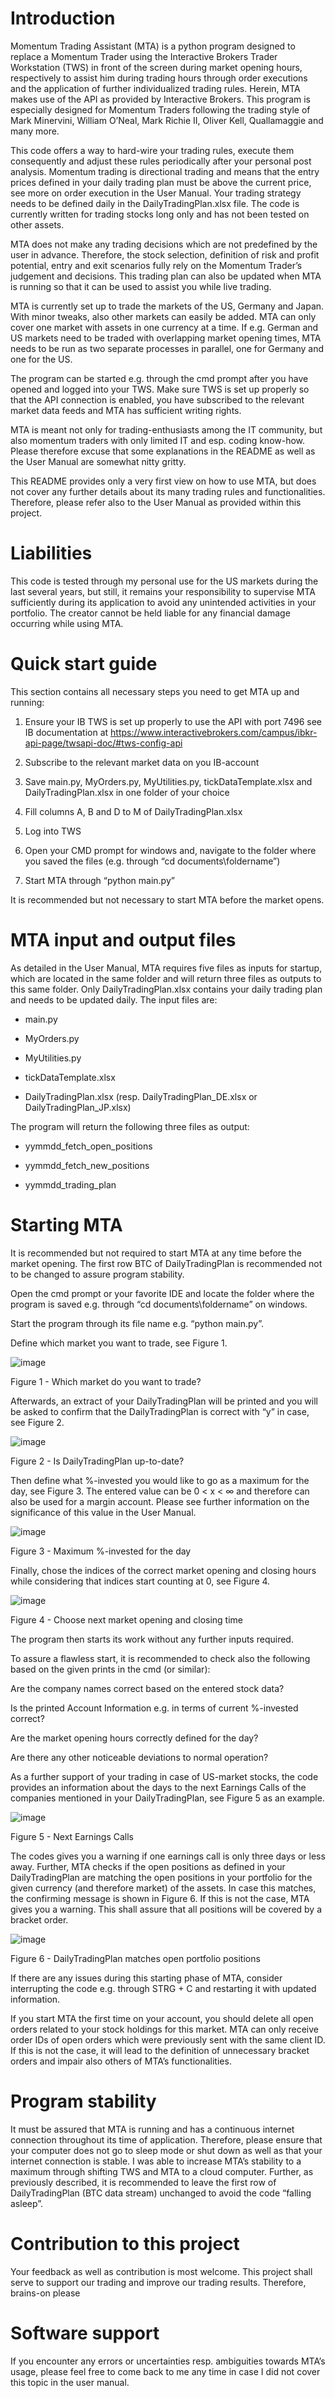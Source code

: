 # Introduction

Momentum Trading Assistant (MTA) is a python program designed to replace a Momentum Trader using the Interactive Brokers Trader Workstation (TWS) in front of the screen during market opening hours, respectively to assist him during trading hours through order executions and the application of further individualized trading rules. Herein, MTA makes use of the API as provided by Interactive Brokers. This program is especially designed for Momentum Traders following the trading style of Mark Minervini, William O’Neal, Mark Richie II, Oliver Kell, Quallamaggie and many more.

This code offers a way to hard-wire your trading rules, execute them consequently and adjust these rules periodically after your personal post analysis. Momentum trading is directional trading and means that the entry prices defined in your daily trading plan must be above the current price, see more on order execution in the User Manual. Your trading strategy needs to be defined daily in the DailyTradingPlan.xlsx file. The code is currently written for trading stocks long only and has not been tested on other assets.

MTA does not make any trading decisions which are not predefined by the user in advance. Therefore, the stock selection, definition of risk and profit potential, entry and exit scenarios fully rely on the Momentum Trader’s judgement and decisions. This trading plan can also be updated when MTA is running so that it can be used to assist you while live trading.

MTA is currently set up to trade the markets of the US, Germany and Japan. With minor tweaks, also other markets can easily be added. MTA can only cover one market with assets in one currency at a time. If e.g. German and US markets need to be traded with overlapping market opening times, MTA needs to be run as two separate processes in parallel, one for Germany and one for the US.

The program can be started e.g. through the cmd prompt after you have opened and logged into your TWS. Make sure TWS is set up properly so that the API connection is enabled, you have subscribed to the relevant market data feeds and MTA has sufficient writing rights.

MTA is meant not only for trading-enthusiasts among the IT community, but also momentum traders with only limited IT and esp. coding know-how. Please therefore excuse that some explanations in the README as well as the User Manual are somewhat nitty gritty.

This README provides only a very first view on how to use MTA, but does not cover any further details about its many trading rules and functionalities. Therefore, please refer also to the User Manual as provided within this project.

# Liabilities

This code is tested through my personal use for the US markets during the last several years, but still, it remains your responsibility to supervise MTA sufficiently during its application to avoid any unintended activities in your portfolio. The creator cannot be held liable for any financial damage occurring while using MTA.

# Quick start guide

This section contains all necessary steps you need to get MTA up and running:

  1) Ensure your IB TWS is set up properly to use the API with port 7496 see IB documentation at https://www.interactivebrokers.com/campus/ibkr-api-page/twsapi-doc/#tws-config-api

  2) Subscribe to the relevant market data on you IB-account

  3) Save main.py, MyOrders.py, MyUtilities.py, tickDataTemplate.xlsx and DailyTradingPlan.xlsx in one folder of your choice

  4) Fill columns A, B and D to M of DailyTradingPlan.xlsx

  5) Log into TWS

  6) Open your CMD prompt for windows and, navigate to the folder where you saved the files (e.g. through “cd documents\foldername”)

  7) Start MTA through “python main.py”



It is recommended but not necessary to start MTA before the market opens.

# MTA input and output files

As detailed in the User Manual, MTA requires five files as inputs for startup, which are located in the same folder and will return three files as outputs to this same folder. Only DailyTradingPlan.xlsx  contains your daily trading plan and needs to be updated daily. The input files are:

  - main.py

  - MyOrders.py

  - MyUtilities.py

  - tickDataTemplate.xlsx

  - DailyTradingPlan.xlsx (resp. DailyTradingPlan_DE.xlsx or DailyTradingPlan_JP.xlsx)



The program will return the following three files as output:

  - yymmdd_fetch_open_positions

  - yymmdd_fetch_new_positions

  - yymmdd_trading_plan



# Starting MTA

It is recommended but not required to start MTA at any time before the market opening. The first row BTC of DailyTradingPlan is recommended not to be changed to assure program stability.

Open the cmd prompt or your favorite IDE and locate the folder where the program is saved e.g. through “cd documents\foldername” on windows.

Start the program through its file name e.g. “python main.py”.

Define which market you want to trade, see Figure 1.

![image](https://github.com/user-attachments/assets/21979062-77f8-4c37-aba3-d7f66b572dfd)

Figure 1 - Which market do you want to trade?

Afterwards, an extract of your DailyTradingPlan will be printed and you will be asked to confirm that the DailyTradingPlan is correct with “y” in case, see Figure 2.

![image](https://github.com/user-attachments/assets/19f69046-0b10-4c92-8550-698aefe654b2)

Figure 2 - Is DailyTradingPlan up-to-date?

Then define what %-invested you would like to go as a maximum for the day, see Figure 3. The entered value can be 0 < x < ∞ and therefore can also be used for a margin account. Please see further information on the significance of this value in the User Manual.

![image](https://github.com/user-attachments/assets/c4df87a1-9e76-447d-a6b2-5dda474f04d4)

Figure 3 - Maximum %-invested for the day



Finally, chose the indices of the correct market opening and closing hours while considering that indices start counting at 0, see Figure 4.

![image](https://github.com/user-attachments/assets/cbeb0642-a38d-4576-b9f1-1e70f4eb9f50)

Figure 4 - Choose next market opening and closing time



The program then starts its work without any further inputs required.



To assure a flawless start, it is recommended to check also the following based on the given prints in the cmd (or similar):



Are the company names correct based on the entered stock data?

Is the printed Account Information e.g. in terms of current %-invested correct?

Are the market opening hours correctly defined for the day?

Are there any other noticeable deviations to normal operation?



As a further support of your trading in case of US-market stocks, the code provides an information about the days to the next Earnings Calls of the companies mentioned in your DailyTradingPlan, see Figure 5 as an example.

![image](https://github.com/user-attachments/assets/5ef1cd22-fc86-4c4f-9827-766c69a83853)

Figure 5 - Next Earnings Calls



The codes gives you a warning if one earnings call is only three days or less away. Further, MTA checks if the open positions as defined in your DailyTradingPlan are matching the open positions in your portfolio for the given currency (and therefore market) of the assets. In case this matches, the confirming message is shown in Figure 6. If this is not the case, MTA gives you a warning. This shall assure that all positions will be covered by a bracket order.

![image](https://github.com/user-attachments/assets/0dea2da4-7c56-4b98-8372-3beb185b255b)

Figure 6 - DailyTradingPlan matches open portfolio positions



If there are any issues during this starting phase of MTA, consider interrupting the code e.g. through STRG + C and restarting it with updated information.



If you start MTA the first time on your account, you should delete all open orders related to your stock holdings for this market. MTA can only receive order IDs of open orders which were previously sent with the same client ID. If this is not the case, it will lead to the definition of unnecessary bracket orders and impair also others of MTA’s functionalities.

# Program stability

It must be assured that MTA is running and has a continuous internet connection throughout its time of application. Therefore, please ensure that your computer does not go to sleep mode or shut down as well as that your internet connection is stable. I was able to increase MTA’s stability to a maximum through shifting TWS and MTA to a cloud computer. Further, as previously described, it is recommended to leave the first row of DailyTradingPlan (BTC data stream) unchanged to avoid the code “falling asleep”.

# Contribution to this project

Your feedback as well as contribution is most welcome. This project shall serve to support our trading and improve our trading results. Therefore, brains-on please 

# Software support

If you encounter any errors or uncertainties resp. ambiguities towards MTA’s usage, please feel free to come back to me any time in case I did not cover this topic in the user manual.

